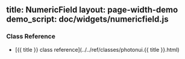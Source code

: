title: NumericField
layout: page-width-demo
demo_script: doc/widgets/numericfield.js
---

### Class Reference

* [{{ title }} class reference](../../ref/classes/photonui.{{ title }}.html)

